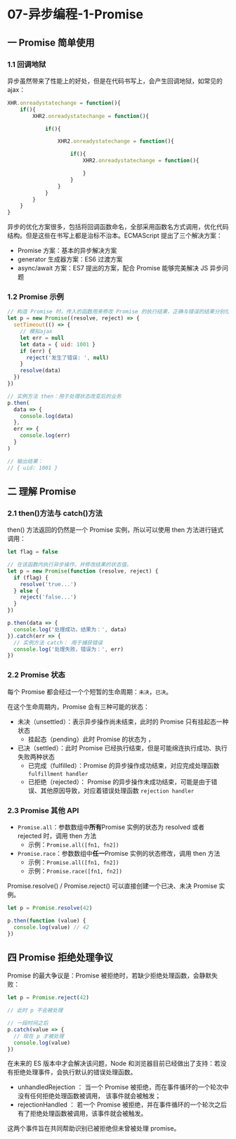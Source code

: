 # 07-异步编程-1-Promise

## 一 Promise 简单使用

### 1.1 回调地狱

异步虽然带来了性能上的好处，但是在代码书写上，会产生回调地狱，如常见的 ajax：

```js
XHR.onreadystatechange = function(){
    if(){
        XHR2.onreadystatechange = function(){

            if(){

                XHR2.onreadystatechange = function(){

                    if(){
                        XHR2.onreadystatechange = function(){

                        }
                    }
                }
            }
        }
    }
}
```

异步的优化方案很多，包括将回调函数命名，全部采用函数名方式调用，优化代码结构。但是这些在书写上都是治标不治本。ECMAScript 提出了三个解决方案：

- Promise 方案：基本的异步解决方案
- generator 生成器方案：ES6 过渡方案
- async/await 方案：ES7 提出的方案，配合 Promise 能够完美解决 JS 异步问题

### 1.2 Promise 示例

```js
// 构造 Promise 时，传入的函数用来修改 Promise 的执行结果，正确与错误的结果分别位于 resolve、reject 中。
let p = new Promise((resolve, reject) => {
  setTimeout(() => {
    // 模拟ajax
    let err = null
    let data = { uid: 1001 }
    if (err) {
      reject('发生了错误: ', null)
    }
    resolve(data)
  })
})

// 实例方法 then：用于处理状态改变后的业务
p.then(
  data => {
    console.log(data)
  },
  err => {
    console.log(err)
  }
)

// 输出结果：
// { uid: 1001 }
```

## 二 理解 Promise

### 2.1 then()方法与 catch()方法

then() 方法返回的仍然是一个 Promise 实例，所以可以使用 then 方法进行链式调用：

```js
let flag = false

// 在该函数内执行异步操作，并修改结果的状态值。
let p = new Promise(function (resolve, reject) {
  if (flag) {
    resolve('true...')
  } else {
    reject('false...')
  }
})

p.then(data => {
  console.log('处理成功，结果为：', data)
}).catch(err => {
  // 实例方法 catch： 用于捕获错误
  console.log('处理失败，错误为：', err)
})
```

### 2.2 Promise 状态

每个 Promise 都会经过一个个短暂的生命周期：`未决`，`已决`。

在这个生命周期内，Promise 会有三种可能的状态：

- 未决（unsettled）：表示异步操作尚未结束，此时的 Promise 只有挂起态一种状态
  - 挂起态（pending）此时 Promise 的状态为 ，
- 已决（settled）：此时 Promise 已经执行结束，但是可能绵连执行成功、执行失败两种状态
  - 已完成（fulfilled）：Promise 的异步操作成功结束，对应完成处理函数 `fulfillment handler`
  - 已拒绝（rejected）： Promise 的异步操作未成功结束，可能是由于错误、其他原因导致，对应着错误处理函数 `rejection handler`

### 2.3 Promise 其他 API

- `Promise.all`：参数数组中**所有**Promise 实例的状态为 resolved 或者 rejected 时，调用 then 方法
  - 示例：`Promise.all([fn1, fn2])`
- `Promise.race`：参数数组中**任一**Promise 实例的状态修改，调用 then 方法
  - 示例：`Promise.all([fn1, fn2])`
  - 示例：`Promise.race([fn1, fn2])`

Promise.resolve() / Promise.reject() 可以直接创建一个已决、未决 Promise 实例。

```js
let p = Promise.resolve(42)

p.then(function (value) {
  console.log(value) // 42
})
```

## 四 Promise 拒绝处理争议

Promise 的最大争议是：Promise 被拒绝时，若缺少拒绝处理函数，会静默失败：

```js
let p = Promise.reject(42)

// 此时 p 不会被处理

// 一段时间之后
p.catch(value => {
  // 现在 p 才被处理
  console.log(value)
})
```

在未来的 ES 版本中才会解决该问题，Node 和浏览器目前已经做出了支持：若没有拒绝处理事件，会执行默认的错误处理函数。

- unhandledRejection ： 当一个 Promise 被拒绝，而在事件循环的一个轮次中没有任何拒绝处理函数被调用， 该事件就会被触发；
- rejectionHandled ： 若一个 Promise 被拒绝，并在事件循环的一个轮次之后有了拒绝处理函数被调用，该事件就会被触发。

这两个事件旨在共同帮助识别已被拒绝但未曾被处理 promise。
